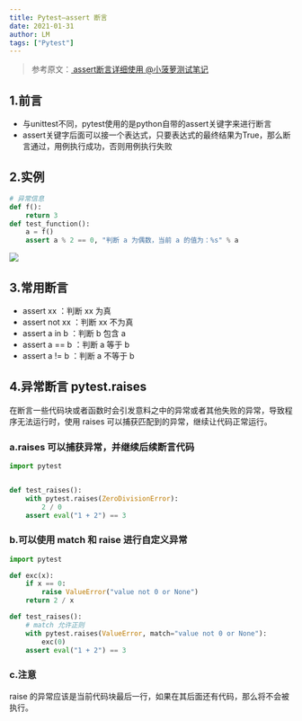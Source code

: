 ```yaml
---
title: Pytest—assert 断言
date: 2021-01-31
author: LM
tags: ["Pytest"]
---
```


> 参考原文：[  assert断言详细使用  @小菠萝测试笔记 ](https://www.cnblogs.com/poloyy/p/12641778.html)

## 1.前言

- 与unittest不同，pytest使用的是python自带的assert关键字来进行断言
- assert关键字后面可以接一个表达式，只要表达式的最终结果为True，那么断言通过，用例执行成功，否则用例执行失败

##  2.实例

```python
# 异常信息
def f():
    return 3
def test_function():
    a = f()
    assert a % 2 == 0, "判断 a 为偶数，当前 a 的值为：%s" % a
```

![](https://gitee.com/LM-J/drawingbed/raw/master/img/202205051010103.png)

## 3.常用断言

- assert xx ：判断 xx 为真
- assert not xx ：判断 xx 不为真
- assert a in b ：判断 b 包含 a
- assert a == b ：判断 a 等于 b
- assert a != b ：判断 a 不等于 b

## 4.异常断言 pytest.raises

在断言一些代码块或者函数时会引发意料之中的异常或者其他失败的异常，导致程序无法运行时，使用 raises 可以捕获匹配到的异常，继续让代码正常运行。

### a.raises 可以捕获异常，并继续后续断言代码

```python
import pytest


def test_raises():
    with pytest.raises(ZeroDivisionError):
        2 / 0
    assert eval("1 + 2") == 3
```

### b.可以使用 match 和 raise 进行自定义异常

```python
import pytest

def exc(x):
    if x == 0:
        raise ValueError("value not 0 or None")
    return 2 / x

def test_raises():
    # match 允许正则
    with pytest.raises(ValueError, match="value not 0 or None"):
        exc(0)
    assert eval("1 + 2") == 3
```

### c.注意

raise 的异常应该是当前代码块最后一行，如果在其后面还有代码，那么将不会被执行。